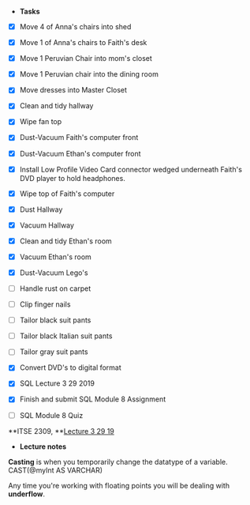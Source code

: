 - **Tasks**
- [X] Move 4 of Anna's chairs into shed
- [X] Move 1 of Anna's chairs to Faith's desk
- [X] Move 1 Peruvian Chair into mom's closet
- [X] Move 1 Peruvian chair into the dining room
- [X] Move dresses into Master Closet

- [X] Clean and tidy hallway
- [X] Wipe fan top
- [X] Dust-Vacuum Faith's computer front
- [X] Dust-Vacuum Ethan's computer front
- [X] Install Low Profile Video Card connector wedged underneath Faith's DVD player to hold headphones.
- [X] Wipe top of Faith's computer
- [X] Dust Hallway
- [X] Vacuum Hallway

- [X] Clean and tidy Ethan's room
- [X] Vacuum Ethan's room
- [X] Dust-Vacuum Lego's
- [ ] Handle rust on carpet

- [ ] Clip finger nails
- [ ] Tailor black suit pants
- [ ] Tailor black Italian suit pants
- [ ] Tailor gray suit pants

- [X] Convert DVD's to digital format

- [X] SQL Lecture 3 29 2019
- [X] Finish and submit SQL Module 8 Assignment
- [ ] SQL Module 8 Quiz

**ITSE 2309, **[Lecture 3 29 19](https://www.youtube.com/watch?v=uXexZQvWlz0&list=PLYAz1Lwo4O587rxMb1sTe8oXLDvrbkCo6&index=22&t=20s)

- **Lecture notes**

**Casting** is when you temporarily change the datatype of a variable. CAST(@myInt AS VARCHAR)

Any time you're working with floating points you will be dealing with **underflow**.